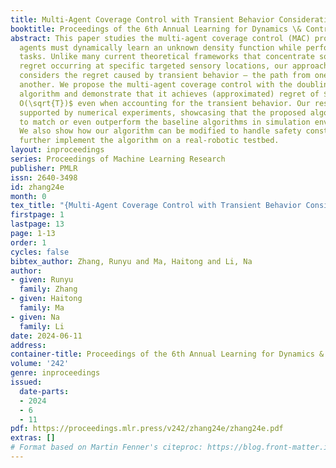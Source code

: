 ```yaml
---
title: Multi-Agent Coverage Control with Transient Behavior Consideration
booktitle: Proceedings of the 6th Annual Learning for Dynamics \& Control Conference
abstract: This paper studies the multi-agent coverage control (MAC) problem where
  agents must dynamically learn an unknown density function while performing coverage
  tasks. Unlike many current theoretical frameworks that concentrate solely on the
  regret occurring at specific targeted sensory locations, our approach additionally
  considers the regret caused by transient behavior – the path from one location and
  another. We propose the multi-agent coverage control with the doubling trick (MAC-DT)
  algorithm and demonstrate that it achieves (approximated) regret of $\widetilde
  O(\sqrt{T})$ even when accounting for the transient behavior. Our result is also
  supported by numerical experiments, showcasing that the proposed algorithm manages
  to match or even outperform the baseline algorithms in simulation environments.
  We also show how our algorithm can be modified to handle safety constraints and
  further implement the algorithm on a real-robotic testbed.
layout: inproceedings
series: Proceedings of Machine Learning Research
publisher: PMLR
issn: 2640-3498
id: zhang24e
month: 0
tex_title: "{Multi-Agent Coverage Control with Transient Behavior Consideration}"
firstpage: 1
lastpage: 13
page: 1-13
order: 1
cycles: false
bibtex_author: Zhang, Runyu and Ma, Haitong and Li, Na
author:
- given: Runyu
  family: Zhang
- given: Haitong
  family: Ma
- given: Na
  family: Li
date: 2024-06-11
address:
container-title: Proceedings of the 6th Annual Learning for Dynamics & Control Conference
volume: '242'
genre: inproceedings
issued:
  date-parts:
  - 2024
  - 6
  - 11
pdf: https://proceedings.mlr.press/v242/zhang24e/zhang24e.pdf
extras: []
# Format based on Martin Fenner's citeproc: https://blog.front-matter.io/posts/citeproc-yaml-for-bibliographies/
---
```

